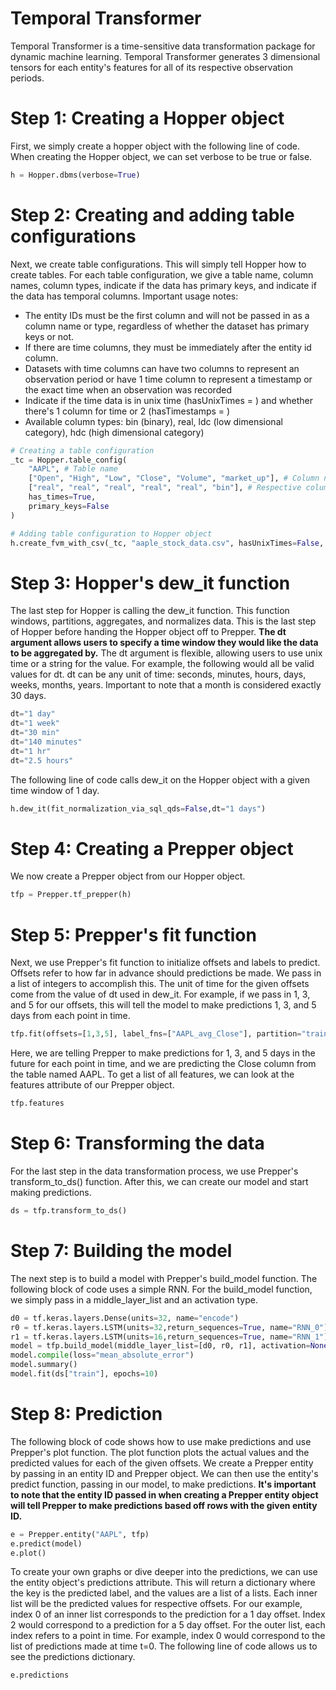 # Temporal Transformer

Temporal Transformer is a time-sensitive data transformation package for dynamic machine learning. Temporal Transformer generates 3 dimensional tensors for each entity's features for all of its respective observation periods.

# Step 1: Creating a Hopper object

First, we simply create a hopper object with the following line of code. When creating the Hopper object, we can set verbose to be true or false.
```python
h = Hopper.dbms(verbose=True)
```

# Step 2: Creating and adding table configurations

Next, we create table configurations. This will simply tell Hopper how to create tables. For each table configuration, we give a table name, column names, column types, indicate if the data has primary keys, and indicate if the data has temporal columns.
Important usage notes:
* The entity IDs must be the first column and will not be passed in as a column name or type, regardless of whether the dataset has primary keys or not.
* If there are time columns, they must be immediately after the entity id column.
* Datasets with time columns can have two columns to represent an observation period or have 1 time column to represent a timestamp or the exact time when an observation was recorded
* Indicate if the time data is in unix time (hasUnixTimes = ) and whether there's 1 column for time or 2 (hasTimestamps = )
* Available column types: bin (binary), real, ldc (low dimensional category), hdc (high dimensional category)

```python
# Creating a table configuration
_tc = Hopper.table_config(
    "AAPL", # Table name
    ["Open", "High", "Low", "Close", "Volume", "market_up"], # Column names
    ["real", "real", "real", "real", "real", "bin"], # Respective column types
    has_times=True,
    primary_keys=False
)

# Adding table configuration to Hopper object
h.create_fvm_with_csv(_tc, "aaple_stock_data.csv", hasUnixTimes=False, hasTimestamps=True, delimeter=',')
```

# Step 3: Hopper's dew_it function

The last step for Hopper is calling the dew_it function. This function windows, partitions, aggregates, and normalizes data. This is the last step of Hopper before handing the Hopper object off to Prepper. **The dt argument allows users to specify a time window they would like the data to be aggregated by.** The dt argument is flexible, allowing users to use unix time or a string for the value. For example, the following would all be valid values for dt. dt can be any unit of time: seconds, minutes, hours, days, weeks, months, years. Important to note that a month is considered exactly 30 days.
```python
dt="1 day"
dt="1 week"
dt="30 min"
dt="140 minutes"
dt="1 hr"
dt="2.5 hours"
```
The following line of code calls dew_it on the Hopper object with a given time window of 1 day.
```python
h.dew_it(fit_normalization_via_sql_qds=False,dt="1 days")
```

# Step 4: Creating a Prepper object

We now create a Prepper object from our Hopper object.
```python
tfp = Prepper.tf_prepper(h)
```

# Step 5: Prepper's fit function

Next, we use Prepper's fit function to initialize offsets and labels to predict. Offsets refer to how far in advance should predictions be made. We pass in a list of integers to accomplish this. The unit of time for the given offsets come from the value of dt used in dew_it. For example, if we pass in 1, 3, and 5 for our offsets, this will tell the model to make predictions 1, 3, and 5 days from each point in time.
```python
tfp.fit(offsets=[1,3,5], label_fns=["AAPL_avg_Close"], partition="train")
```
Here, we are telling Prepper to make predictions for 1, 3, and 5 days in the future for each point in time, and we are predicting the Close column from the table named AAPL. To get a list of all features, we can look at the features attribute of our Prepper object.
```python
tfp.features
```

# Step 6: Transforming the data

For the last step in the data transformation process, we use Prepper's transform_to_ds() function. After this, we can create our model and start making predictions.
```python
ds = tfp.transform_to_ds()
```

# Step 7: Building the model

The next step is to build a model with Prepper's build_model function. The following block of code uses a simple RNN. For the build_model function, we simply pass in a middle_layer_list and an activation type.
```python
d0 = tf.keras.layers.Dense(units=32, name="encode")
r0 = tf.keras.layers.LSTM(units=32,return_sequences=True, name="RNN_0")
r1 = tf.keras.layers.LSTM(units=16,return_sequences=True, name="RNN_1")
model = tfp.build_model(middle_layer_list=[d0, r0, r1], activation=None)
model.compile(loss="mean_absolute_error")
model.summary()
model.fit(ds["train"], epochs=10)
```

# Step 8: Prediction

The following block of code shows how to use make predictions and use Prepper's plot function. The plot function plots the actual values and the predicted values for each of the given offsets. We create a Prepper entity by passing in an entity ID and Prepper object. We can then use the entity's predict function, passing in our model, to make predictions. **It's important to note that the entity ID passed in when creating a Prepper entity object will tell Prepper to make predictions based off rows with the given entity ID.**

```python
e = Prepper.entity("AAPL", tfp)
e.predict(model)
e.plot()
```
To create your own graphs or dive deeper into the predictions, we can use the entity object's predictions attribute. This will return a dictionary where the key is the predicted label, and the values are a list of a lists. Each inner list will be the predicted values for respective offsets. For our example, index 0 of an inner list corresponds to the prediction for a 1 day offset. Index 2 would correspond to a prediction for a 5 day offset. For the outer list, each index refers to a point in time. For example, index 0 would correspond to the list of predictions made at time t=0. The following line of code allows us to see the predictions dictionary.
```python
e.predictions
```
